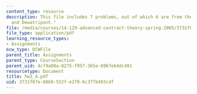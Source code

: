 ```yaml
---
content_type: resource
description: This file includes 7 problems, out of which 6 are from the book "Bolton
  and Dewatripont."
file: /media/courses/14-129-advanced-contract-theory-spring-2005/3731f07e8860552fe2f06c37fb493cdf_hw3_4.pdf
file_type: application/pdf
learning_resource_types:
- Assignments
ocw_type: OCWFile
parent_title: Assignments
parent_type: CourseSection
parent_uid: 4cf9a08a-0275-f957-365e-6967e64dc491
resourcetype: Document
title: hw3_4.pdf
uid: 3731f07e-8860-552f-e2f0-6c37fb493cdf
---
```

